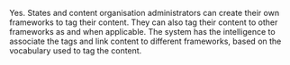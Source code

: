 Yes. States and content organisation administrators can create their own frameworks to tag their content. They can also tag their content to other frameworks as and when applicable. The system has the intelligence to associate the tags and link content to different frameworks, based on the vocabulary used to tag the content.